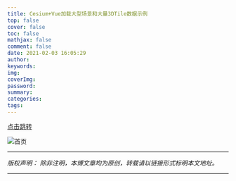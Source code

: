 ```yaml
---
title: Cesium+Vue加载大型场景和大量3DTile数据示例
top: false
cover: false
toc: false
mathjax: false
comment: false
date: 2021-02-03 16:05:29
author:
keywords:
img:
coverImg:
password:
summary:
categories:
tags:
---
```


[点击跳转](http://117.139.247.104:60001/jt-earth-cesium-example/)

![首页](https://jackie_tang.gitee.io/pic_cloud/2021-04/jt-cesium-vue.jpg)

---

_版权声明：_
_除非注明，本博文章均为原创，转载请以链接形式标明本文地址。_

---

